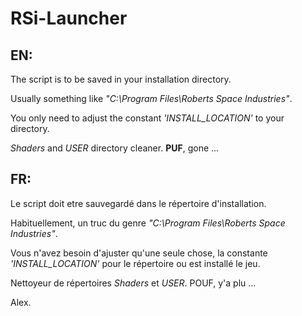 # RSi-Launcher

## EN:
The script is to be saved in your installation directory.

Usually something like _"C:\Program Files\Roberts Space Industries"_.

You only need to adjust the constant _'INSTALL_LOCATION'_ to your directory.

_Shaders_ and _USER_ directory cleaner. **PUF**, gone ...

## FR:
Le script doit etre sauvegardé dans le répertoire d'installation.

Habituellement, un truc du genre _"C:\Program Files\Roberts Space Industries"_.

Vous n'avez besoin d'ajuster qu'une seule chose, la constante _'INSTALL_LOCATION'_ pour le répertoire ou est installé le jeu.

Nettoyeur de répertoires _Shaders_ et _USER_. POUF, y'a plu ...

Alex.
